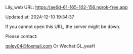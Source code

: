 Lily_web URL: https://ae6d-61-165-102-156.ngrok-free.app

Updated at: 2024-12-10 19:34:37

If you cannot open this URL, the server might be down.

Please contact: 

goley04@foxmail.com Or Wechat:GL_yeaH